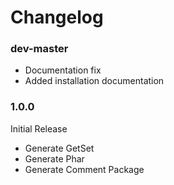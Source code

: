 # Changelog

### dev-master

* Documentation fix
* Added installation documentation

### 1.0.0

Initial Release

* Generate GetSet
* Generate Phar
* Generate Comment Package